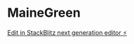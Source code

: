 # MaineGreen

[Edit in StackBlitz next generation editor ⚡️](https://stackblitz.com/~/github.com/dawebmastaa/MaineGreen)